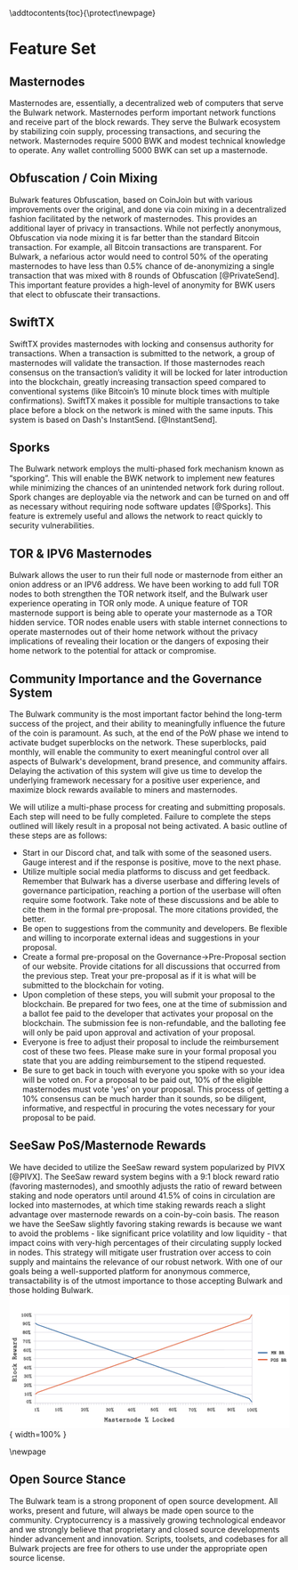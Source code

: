 \addtocontents{toc}{\protect\newpage}
# Feature Set

## Masternodes

Masternodes are, essentially, a decentralized web of computers that serve the Bulwark network. Masternodes perform important network functions and receive part of the block rewards. They serve the Bulwark ecosystem by stabilizing coin supply, processing transactions, and securing the network. Masternodes require 5000 BWK and modest technical knowledge to operate. Any wallet controlling 5000 BWK can set up a masternode.

## Obfuscation / Coin Mixing

Bulwark features Obfuscation, based on CoinJoin but with various improvements over the original, and done via coin mixing in a decentralized fashion facilitated by the network of masternodes. This provides an additional layer of privacy in transactions. While not perfectly anonymous, Obfuscation via node mixing it is far better than the standard Bitcoin transaction. For example, all Bitcoin transactions are transparent. For Bulwark, a nefarious actor would need to control 50% of the operating masternodes to have less than 0.5% chance of de-anonymizing a single transaction that was mixed with 8 rounds of Obfuscation [@PrivateSend]. This important feature provides a high-level of anonymity for BWK users that elect to obfuscate their transactions.

## SwiftTX

SwiftTX provides masternodes with locking and consensus authority for transactions. When a transaction is submitted to the network, a group of masternodes will validate the transaction. If those masternodes reach consensus on the transaction’s validity it will be locked for later introduction into the blockchain, greatly increasing transaction speed compared to conventional systems (like Bitcoin’s 10 minute block times with multiple confirmations). SwiftTX makes it possible for multiple transactions to take place before a block on the network is mined with the same inputs. This system is based on Dash's InstantSend. [@InstantSend].

## Sporks

The Bulwark network employs the multi-phased fork mechanism known as “sporking”. This will enable the BWK network to implement new features while minimizing the chances of an unintended network fork during rollout. Spork changes are deployable via the network and can be turned on and off as necessary without requiring node software updates [@Sporks]. This feature is extremely useful and allows the network to react quickly to security vulnerabilities.

## TOR & IPV6 Masternodes

Bulwark allows the user to run their full node or masternode from either an onion address or an IPV6 address. We have been working to add full TOR nodes to both strengthen the TOR network itself, and the Bulwark user experience operating in TOR only mode. A unique feature of TOR masternode support is being able to operate your masternode as a TOR hidden service. TOR nodes enable users with stable internet connections to operate masternodes out of their home network without the privacy implications of revealing their location or the dangers of exposing their home network to the potential for attack or compromise.

## Community Importance and the Governance System

The Bulwark community is the most important factor behind the long-term success of the project, and their ability to meaningfully influence the future of the coin is paramount. As such, at the end of the PoW phase we intend to activate budget superblocks on the network. These superblocks, paid monthly, will enable the community to exert meaningful control over all aspects of Bulwark's development, brand presence, and community affairs. Delaying the activation of this system will give us time to develop the underlying framework necessary for a positive user experience, and maximize block rewards available to miners and masternodes. 

We will utilize a multi-phase process for creating and submitting proposals. Each step will need to be fully completed. Failure to complete the steps outlined will likely result in a proposal not being activated. A basic outline of these steps are as follows:

- Start in our Discord chat, and talk with some of the seasoned users. Gauge interest and if the response is positive, move to the next phase.
- Utilize multiple social media platforms to discuss and get feedback. Remember that Bulwark has a diverse userbase and differing levels of governance participation, reaching a portion of the userbase will often require some footwork. Take note of these discussions and be able to cite them in the formal pre-proposal. The more citations provided, the better.
- Be open to suggestions from the community and developers. Be flexible and willing to incorporate external ideas and suggestions in your proposal.
- Create a formal pre-proposal on the Governance->Pre-Proposal section of our website. Provide citations for all discussions that occurred from the previous step. Treat your pre-proposal as if it is what will be submitted to the blockchain for voting.
- Upon completion of these steps, you will submit your proposal to the blockchain. Be prepared for two fees, one at the time of submission and a ballot fee paid to the developer that activates your proposal on the blockchain. The submission fee is non-refundable, and the balloting fee will only be paid upon approval and activation of your proposal.
- Everyone is free to adjust their proposal to include the reimbursement cost of these two fees. Please make sure in your formal proposal you state that you are adding reimbursement to the stipend requested.
- Be sure to get back in touch with everyone you spoke with so your idea will be voted on. For a proposal to be paid out, 10% of the eligible masternodes must vote 'yes' on your proposal. This process of getting a 10% consensus can be much harder than it sounds, so be diligent, informative, and respectful in procuring the votes necessary for your proposal to be paid.

## SeeSaw PoS/Masternode Rewards
We have decided to utilize the SeeSaw reward system popularized by PIVX [@PIVX]. The SeeSaw reward system begins with a 9:1 block reward ratio (favoring masternodes), and smoothly adjusts the ratio of reward between staking and node operators until around 41.5% of coins in circulation are locked into masternodes, at which time staking rewards reach a slight advantage over masternode rewards on a coin-by-coin basis. The reason we have the SeeSaw slightly favoring staking rewards is because we want to avoid the problems - like significant price volatility and low liquidity - that impact coins with very-high percentages of their circulating supply locked in nodes. This strategy will mitigate user frustration over access to coin supply and maintains the relevance of our robust network. With one of our goals being a well-supported platform for anonymous commerce, transactability is of the utmost importance to those accepting Bulwark and those holding Bulwark.
![Figure 3. SeeSaw rewards \label{ref_c_figure}](source/figures/fig.png){ width=100% }

\newpage

## Open Source Stance
The Bulwark team is a strong proponent of open source development. All works, present and future, will always be made open source to the community. Cryptocurrency is a massively growing technological endeavor and we strongly believe that proprietary and closed source developments hinder advancement and innovation. Scripts, toolsets, and codebases for all Bulwark projects are free for others to use under the appropriate open source license. 
